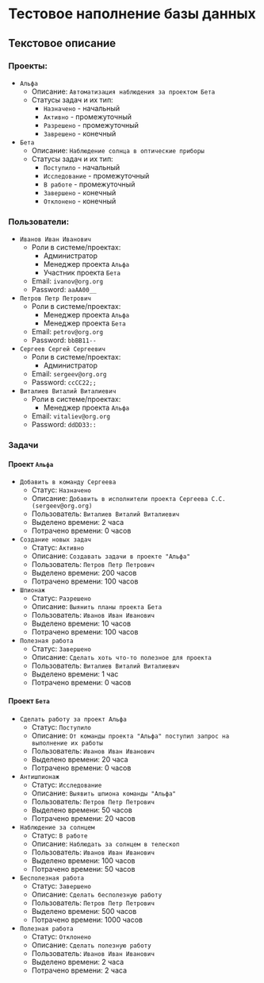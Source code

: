 # Тестовое наполнение базы данных
## Текстовое описание
### Проекты:
+ `Альфа`
    - Описание: `Автоматизация наблюдения за проектом Бета`
    - Статусы задач и их тип:
        * `Назначено` - начальный
        * `Активно` - промежуточный
        * `Разрешено` - промежуточный
        * `Заврешено` - конечный
+ `Бета`
    - Описание: `Наблюдение солнца в оптические приборы`
    - Статусы задач и их тип:
        * `Поступило` - начальный
        * `Исследование` - промежуточный
        * `В работе` - промежуточный
        * `Завершено` - конечный
        * `Отклонено` - конечный

### Пользователи:
+ `Иванов Иван Иванович`
    - Роли в системе/проектах:
        * Администратор
        * Менеджер проекта `Альфа`
        * Участник проекта `Бета`
    - Email: `ivanov@org.org`
    - Password: `aaAA00__`
+ `Петров Петр Петрович`
    - Роли в системе/проектах:
        * Менеджер проекта `Альфа`
        * Менеджер проекта `Бета`
    - Email: `petrov@org.org`
    - Password: `bbBB11--`
+ `Сергеев Сергей Сергеевич`
    - Роли в системе/проектах:
        * Администратор
    - Email: `sergeev@org.org`
    - Password: `ccCC22;;`
+ `Виталиев Виталий Виталиевич`
    - Роли в системе/проектах:
        * Менеджер проекта `Альфа`
    - Email: `vitaliev@org.org`
    - Password: `ddDD33::`

### Задачи
#### Проект `Альфа`
+ `Добавить в команду Сергеева`
    + Статус: `Назначено`
    + Описание: `Добавить в исполнители проекта Сергеева С.С. (sergeev@org.org)`
    + Пользователь: `Виталиев Виталий Виталиевич`
    + Выделено времени: 2 часа
    + Потрачено времени: 0 часов
+ `Создание новых задач`
    + Статус: `Активно`
    + Описание: `Создавать задачи в проекте "Альфа"`
    + Пользователь: `Петров Петр Петрович`
    + Выделено времени: 200 часов
    + Потрачено времени: 100 часов
+ `Шпионаж`
    + Статус: `Разрешено`
    + Описание: `Выянить планы проекта Бета`
    + Пользователь: `Иванов Иван Иванович`
    + Выделено времени: 10 часов
    + Потрачено времени: 100 часов
+ `Полезная работа`
    + Статус: `Завершено`
    + Описание: `Сделать хоть что-то полезное для проекта`
    + Пользователь: `Виталиев Виталий Виталиевич`
    + Выделено времени: 1 час
    + Потрачено времени: 0 часов

#### Проект `Бета`
+ `Сделать работу за проект Альфа`
    + Статус: `Поступило`
    + Описание: `От команды проекта "Альфа" поступил запрос на выполнение их работы`
    + Пользователь: `Иванов Иван Иванович`
    + Выделено времени: 20 часа
    + Потрачено времени: 0 часов
+ `Антишпионаж`
    + Статус: `Исследование`
    + Описание: `Выявить шпиона команды "Альфа"`
    + Пользователь: `Петров Петр Петрович`
    + Выделено времени: 50 часов
    + Потрачено времени: 20 часов
+ `Наблюдение за солнцем`
    + Статус: `В работе`
    + Описание: `Наблюдать за солнцем в телескоп`
    + Пользователь: `Иванов Иван Иванович`
    + Выделено времени: 100 часов
    + Потрачено времени: 50 часов
+ `Бесполезная работа`
    + Статус: `Завершено`
    + Описание: `Сделать бесполезную работу`
    + Пользователь: `Петров Петр Петрович`
    + Выделено времени: 500 часов
    + Потрачено времени: 1000 часов
+ `Полезная работа`
    + Статус: `Отклонено`
    + Описание: `Сделать полезную работу`
    + Пользователь: `Иванов Иван Иванович`
    + Выделено времени: 2 часа
    + Потрачено времени: 2 часа

